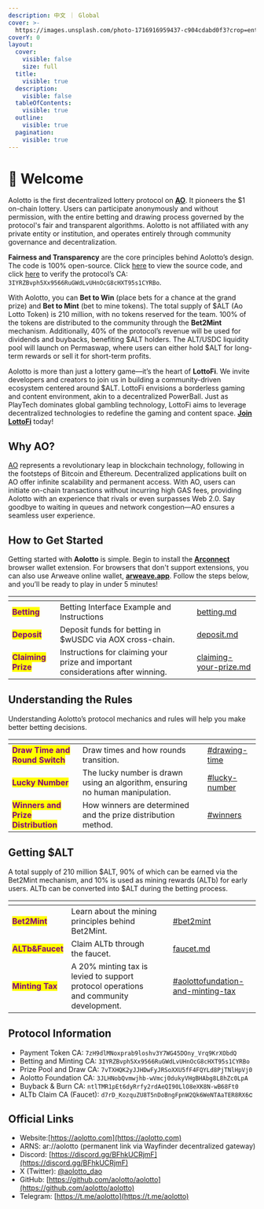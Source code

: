 ```yaml
---
description: 中文 ｜ Global
cover: >-
  https://images.unsplash.com/photo-1716916959437-c904cdabd0f3?crop=entropy&cs=srgb&fm=jpg&ixid=M3wxOTcwMjR8MHwxfHJhbmRvbXx8fHx8fHx8fDE3MjAzMjY3MzZ8&ixlib=rb-4.0.3&q=85
coverY: 0
layout:
  cover:
    visible: false
    size: full
  title:
    visible: true
  description:
    visible: false
  tableOfContents:
    visible: true
  outline:
    visible: true
  pagination:
    visible: true
---
```


# 👏 Welcome

Aolotto is the first decentralized lottery protocol on [**AO**](https://ao.arweave.dev/). It pioneers the $1 on-chain lottery. Users can participate anonymously and without permission, with the entire betting and drawing process governed by the protocol's fair and transparent algorithms. Aolotto is not affiliated with any private entity or institution, and operates entirely through community governance and decentralization.

**Fairness and Transparency** are the core principles behind Aolotto’s design. The code is 100% open-source. Click [here](https://github.com/aolotto/protocols) to view the source code, and click [here](https://www.ao.link/#/entity/3IYRZBvph5Xx9566RuGWdLvUHnOcG8cHXT95s1CYRBo) to verify the protocol’s CA: `3IYRZBvph5Xx9566RuGWdLvUHnOcG8cHXT95s1CYRBo`.

With Aolotto, you can **Bet to Win** (place bets for a chance at the grand prize) and **Bet to Mint** (bet to mine tokens). The total supply of $ALT (Ao Lotto Token) is 210 million, with no tokens reserved for the team. 100% of the tokens are distributed to the community through the **Bet2Mint** mechanism. Additionally, 40% of the protocol’s revenue will be used for dividends and buybacks, benefiting $ALT holders. The ALT/USDC liquidity pool will launch on Permaswap, where users can either hold $ALT for long-term rewards or sell it for short-term profits.

Aolotto is more than just a lottery game—it’s the heart of **LottoFi**. We invite developers and creators to join us in building a community-driven ecosystem centered around $ALT. LottoFi envisions a borderless gaming and content environment, akin to a decentralized PowerBall. Just as PlayTech dominates global gambling technology, LottoFi aims to leverage decentralized technologies to redefine the gaming and content space. [**Join LottoFi**](lottofi.md) today!

## Why AO?

[AO](https://ao.arweave.dev/) represents a revolutionary leap in blockchain technology, following in the footsteps of Bitcoin and Ethereum. Decentralized applications built on AO offer infinite scalability and permanent access. With AO, users can initiate on-chain transactions without incurring high GAS fees, providing Aolotto with an experience that rivals or even surpasses Web 2.0. Say goodbye to waiting in queues and network congestion—AO ensures a seamless user experience.

## How to Get Started

Getting started with **Aolotto** is simple. Begin to install the [**Arconnect**](https://www.arconnect.io/) browser wallet extension. For browsers that don't support extensions, you can also use Arweave online wallet, [**arweave.app**](https://arweave.app/wallet/0/tx-list). Follow the steps below, and you’ll be ready to play in under 5 minutes!

<table data-view="cards"><thead><tr><th></th><th></th><th></th><th data-hidden data-card-target data-type="content-ref"></th></tr></thead><tbody><tr><td><mark style="color:purple;"><strong>Betting</strong></mark></td><td>Betting Interface Example and Instructions</td><td></td><td><a href="betting.md">betting.md</a></td></tr><tr><td><mark style="color:purple;"><strong>Deposit</strong></mark></td><td>Deposit funds for betting in $wUSDC via AOX cross-chain.</td><td></td><td><a href="deposit.md">deposit.md</a></td></tr><tr><td><mark style="color:purple;"><strong>Claiming Prize</strong></mark></td><td>Instructions for claiming your prize and important considerations after winning.</td><td></td><td><a href="claiming-your-prize.md">claiming-your-prize.md</a></td></tr></tbody></table>

## Understanding the Rules

Understanding Aolotto’s protocol mechanics and rules will help you make better betting decisions.

<table data-view="cards"><thead><tr><th></th><th></th><th></th><th data-hidden data-card-target data-type="content-ref"></th></tr></thead><tbody><tr><td><mark style="color:purple;"><strong>Draw Time and Round Switch</strong></mark></td><td>Draw times and how rounds transition.</td><td></td><td><a href="drawing-and-prizes.md#drawing-time">#drawing-time</a></td></tr><tr><td><mark style="color:purple;"><strong>Lucky Number</strong></mark></td><td>The lucky number is drawn using an algorithm, ensuring no human manipulation.</td><td></td><td><a href="drawing-and-prizes.md#lucky-number">#lucky-number</a></td></tr><tr><td><mark style="color:purple;"><strong>Winners and Prize Distribution</strong></mark></td><td>How winners are determined and the prize distribution method.</td><td></td><td><a href="drawing-and-prizes.md#winners">#winners</a></td></tr></tbody></table>

## Getting $ALT

A total supply of 210 million $ALT, 90% of which can be earned via the Bet2Mint mechanism, and 10% is used as mining rewards (ALTb) for early users. ALTb can be converted into $ALT during the betting process.

<table data-view="cards"><thead><tr><th></th><th></th><th></th><th data-hidden data-card-target data-type="content-ref"></th></tr></thead><tbody><tr><td><mark style="color:purple;"><strong>Bet2Mint</strong></mark></td><td>Learn about the mining principles behind Bet2Mint.</td><td></td><td><a href="usdalt.md#bet2mint">#bet2mint</a></td></tr><tr><td><mark style="color:purple;"><strong>ALTb&#x26;Faucet</strong></mark></td><td>Claim ALTb through the faucet.</td><td></td><td><a href="faucet.md">faucet.md</a></td></tr><tr><td><mark style="color:purple;"><strong>Minting Tax</strong></mark></td><td>A 20% minting tax is levied to support protocol operations and community development.</td><td></td><td><a href="usdalt.md#aolottofundation-and-minting-tax">#aolottofundation-and-minting-tax</a></td></tr></tbody></table>

## **Protocol Information**

* Payment Token CA: `7zH9dlMNoxprab9loshv3Y7WG45DOny_Vrq9KrXObdQ`
* Betting and Minting CA: `3IYRZBvph5Xx9566RuGWdLvUHnOcG8cHXT95s1CYRBo`
* Prize Pool and Draw CA: `7vTXHQK2yJJHDwFyJRSoXXU5fF4FQYLd8PjTNlHpVj0`
* Aolotto Foundation CA: `3JLHNobQvmwjhb-wVmcj0dukyVHgBHAbg8L8hZc0LpA`
* Buyback & Burn CA: `ntlTMR1pEt6dyRrfy2rdAeQI90LlO8eXK8N-wB68Ft0`
* ALTb Claim CA (Faucet): `d7rD_KozquZU8T5nDoBngFpnW2Qk6WeNTAaTER8RX6`c

## **Official Links**

* Website:[https://aolotto.com](https://aolotto.com)
* ARNS: ar://aolotto (permanent link via Wayfinder decentralized gateway)
* Discord: [https://discord.gg/BFhkUCRjmF](https://discord.gg/BFhkUCRjmF)
* X (Twitter): [@aolotto\_dao](https://twitter.com/aolotto_dao)
* GitHub: [https://github.com/aolotto/aolotto](https://github.com/aolotto/aolotto)
* Telegram: [https://t.me/aolotto](https://t.me/aolotto)

